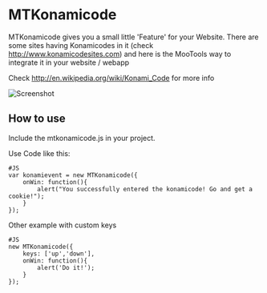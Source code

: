 MTKonamicode
===========

MTKonamicode gives you a small little 'Feature' for your Website.
There are some sites having Konamicodes in it (check http://www.konamicodesites.com) and here is the MooTools way to integrate it in your website / webapp

Check http://en.wikipedia.org/wiki/Konami_Code for more info

![Screenshot](http://mtkonamicode.cbeloch.de/Docs/images/logo.png)

How to use
----------

Include the mtkonamicode.js in your project.

Use Code like this:

	#JS
	var konamievent = new MTKonamicode({
		onWin: function(){
			alert("You successfully entered the konamicode! Go and get a cookie!");
		}
	});

Other example with custom keys

	#JS
	new MTKonamicode({
		keys: ['up','down'],
		onWin: function(){
			alert('Do it!');
		}
	});